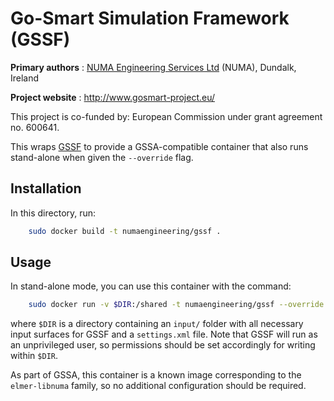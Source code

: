 Go-Smart Simulation Framework (GSSF)
====================================

**Primary authors** : [NUMA Engineering Services Ltd](http://www.numa.ie) (NUMA), Dundalk, Ireland

**Project website** : http://www.gosmart-project.eu/

This project is co-funded by: European Commission under grant agreement no. 600641.

This wraps [GSSF](https://github.com/go-smart/gssf) to provide a GSSA-compatible container that also
runs stand-alone when given the `--override` flag.

Installation
------------

In this directory, run:

```sh
    sudo docker build -t numaengineering/gssf .
```

Usage
-----

In stand-alone mode, you can use this container with the command:

```sh
    sudo docker run -v $DIR:/shared -t numaengineering/gssf --override
```

where `$DIR` is a directory containing an `input/` folder with all necessary input surfaces for
GSSF and a `settings.xml` file. Note that GSSF will run as an unprivileged user, so permissions
should be set accordingly for writing within `$DIR`.

As part of GSSA, this container is a known image corresponding to the `elmer-libnuma` family,
so no additional configuration should be required.

